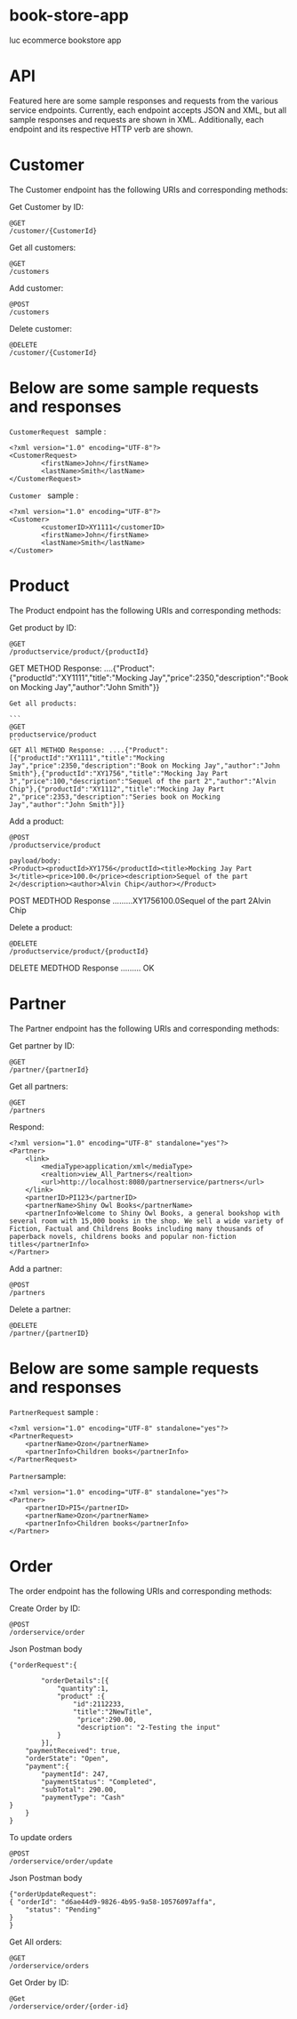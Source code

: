 # book-store-app
luc ecommerce bookstore app

# API
Featured here are some sample responses and requests from the various service endpoints. Currently, each endpoint accepts JSON and XML, but all sample responses and requests are shown in XML. Additionally, each endpoint and its respective HTTP verb are shown.

# Customer

The Customer endpoint has the following URIs and corresponding methods:

Get Customer by ID:
```
@GET
/customer/{CustomerId} 
```
Get all customers:

```
@GET
/customers
```
Add customer:


```
@POST
/customers
```
Delete customer:

```
@DELETE
/customer/{CustomerId} 
```

# Below are some sample requests and responses

```CustomerRequest ``` sample :

```
<?xml version="1.0" encoding="UTF-8"?>
<CustomerRequest>
        <firstName>John</firstName>
        <lastName>Smith</lastName>
</CustomerRequest>
```

```Customer ``` sample :

```
<?xml version="1.0" encoding="UTF-8"?>
<Customer>
        <customerID>XY1111</customerID>
        <firstName>John</firstName>
        <lastName>Smith</lastName>
</Customer>
```
# Product

The Product endpoint has the following URIs and corresponding methods:

Get product by ID:

```
@GET
/productservice/product/{productId} 
```
GET METHOD Response: ....{"Product":{"productId":"XY1111","title":"Mocking Jay","price":2350,"description":"Book on Mocking Jay","author":"John Smith"}}

````````
Get all products:

```
@GET
productservice/product
```
GET All METHOD Response: ....{"Product":[{"productId":"XY1111","title":"Mocking Jay","price":2350,"description":"Book on Mocking Jay","author":"John Smith"},{"productId":"XY1756","title":"Mocking Jay Part 3","price":100,"description":"Sequel of the part 2","author":"Alvin Chip"},{"productId":"XY1112","title":"Mocking Jay Part 2","price":2353,"description":"Series book on Mocking Jay","author":"John Smith"}]}

`````````

Add a product:
```
@POST
/productservice/product

payload/body: 
<Product><productId>XY1756</productId><title>Mocking Jay Part 3</title><price>100.0</price><description>Sequel of the part 2</description><author>Alvin Chip</author></Product>

```
POST MEDTHOD Response .........<?xml version="1.0" encoding="UTF-8" standalone="yes"?><Product><productId>XY1756</productId><title>Mocking Jay Part 3</title><price>100.0</price><description>Sequel of the part 2</description><author>Alvin Chip</author></Product>


Delete a product:

```
@DELETE
/productservice/product/{productId}
```
DELETE MEDTHOD Response ......... OK


# Partner

The Partner endpoint has the following URIs and corresponding methods:

Get partner by ID:

```
@GET
/partner/{partnerId} 
```
Get all partners:

```
@GET
/partners
```
Respond:
```
<?xml version="1.0" encoding="UTF-8" standalone="yes"?>
<Partner>
    <link>
        <mediaType>application/xml</mediaType>
        <realtion>view_All_Partners</realtion>
        <url>http://localhost:8080/partnerservice/partners</url>
    </link>
    <partnerID>PI123</partnerID>
    <partnerName>Shiny Owl Books</partnerName>
    <partnerInfo>Welcome to Shiny Owl Books, a general bookshop with several room with 15,000 books in the shop. We sell a wide variety of Fiction, Factual and Childrens Books including many thousands of paperback novels, childrens books and popular non-fiction titles</partnerInfo>
</Partner>
```
Add a partner:

```
@POST
/partners
```

Delete a partner:

```
@DELETE
/partner/{partnerID}
```

# Below are some sample requests and responses
```PartnerRequest``` sample :

```
<?xml version="1.0" encoding="UTF-8" standalone="yes"?>
<PartnerRequest>
    <partnerName>Ozon</partnerName>
    <partnerInfo>Children books</partnerInfo>
</PartnerRequest>
```

```Partner```sample:

```
<?xml version="1.0" encoding="UTF-8" standalone="yes"?>
<Partner>
    <partnerID>PI5</partnerID>
    <partnerName>Ozon</partnerName>
    <partnerInfo>Children books</partnerInfo>
</Partner>
```
# Order
The order endpoint has the following URIs and corresponding methods:

Create Order by ID:
```
@POST
/orderservice/order
```
Json Postman body

```
{"orderRequest":{
    	
    	"orderDetails":[{
    		"quantity":1,
    		"product" :{
    			"id":2112233,
    			"title":"2NewTitle",
    			 "price":290.00,
    			 "description": "2-Testing the input"
    		}
    	}], 
	"paymentReceived": true,
	"orderState": "Open",
	"payment":{
		"paymentId": 247,
		"paymentStatus": "Completed",
		"subTotal": 290.00,
		"paymentType": "Cash"
} 			
    }
}
```

To update orders
```
@POST
/orderservice/order/update
```
Json Postman body
```
{"orderUpdateRequest":
{ "orderId": "d6ae44d9-9826-4b95-9a58-10576097affa",
    "status": "Pending"
}
}
```

Get All orders:
```
@GET
/orderservice/orders
```
Get Order by ID:

```
@Get
/orderservice/order/{order-id}
```



